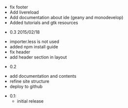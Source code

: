  - fix footer
 - Add livereload 
 - Add documentation about ide (geany and monodevelop)
 - Added tutorials and gtk resources 
 
* 0.3 2015/02/18 
 - importer.less is not used
 - added npm install guide 
 - fix header 
 - add header section in layout

* 0.2 
 - add documentation and contents
 - refine site structure
 - deploy to github

* 0.1: 
   - initial release